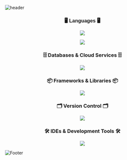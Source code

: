 ![header](https://capsule-render.vercel.app/api?type=waving&color=auto&height=100&section=header&text=&fontSize=50&animation=twinkling)

<h3 align="center" style="font-family: 'Gungsuh', sans-serif;">🖥️ Languages 🖥️</h3>
<p align="center">
  <a href="https://skillicons.dev">
    <img src="https://skillicons.dev/icons?i=c,java,js,kotlin,python"/>
  </a>
</p>
<p align="center">
  <a href="https://skillicons.dev">
    <img src="https://skillicons.dev/icons?i=css,html"/>
  </a>
</p>

<h3 align="center">🗄️ Databases & Cloud Services 🗄️</h3>
<p align="center">
  <a href="https://skillicons.dev">
    <img src="https://skillicons.dev/icons?i=firebase,mysql"/>
  </a>
</p>

<h3 align="center">📦 Frameworks & Libraries 📦</h3>
<p align="center">
  <a href="https://skillicons.dev">
    <img src="https://skillicons.dev/icons?i=django,react,spring"/>
  </a>
</p>

<h3 align="center">🗂️ Version Control 🗂️</h3>
<p align="center">
  <a href="https://skillicons.dev">
    <img src="https://skillicons.dev/icons?i=git,github"/>
  </a>
</p>

<h3 align="center">🛠️ IDEs & Development Tools 🛠️</h3>
<p align="center">
  <a href="https://skillicons.dev">
    <img src="https://skillicons.dev/icons?i=androidstudio,vscode"/>
  </a>
</p>

![Footer](https://capsule-render.vercel.app/api?type=waving&color=auto&height=100&section=footer)
